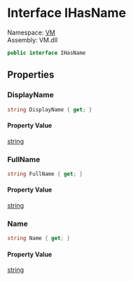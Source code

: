 # Interface IHasName

Namespace: [VM](VM.md)  
Assembly: VM.dll  

```csharp
public interface IHasName
```

## Properties

### DisplayName

```csharp
string DisplayName { get; }
```

#### Property Value

 [string](https://learn.microsoft.com/dotnet/api/system.string)

### FullName

```csharp
string FullName { get; }
```

#### Property Value

 [string](https://learn.microsoft.com/dotnet/api/system.string)

### Name

```csharp
string Name { get; }
```

#### Property Value

 [string](https://learn.microsoft.com/dotnet/api/system.string)


